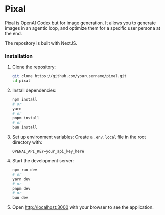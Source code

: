 # Pixal

Pixal is OpenAI Codex but for image generation. It allows you to generate images in an agentic loop, and optimize them 
for a specific user persona at the end. 

The repository is built with NextJS. 

### Installation

1. Clone the repository:
   ```bash
   git clone https://github.com/yourusername/pixal.git
   cd pixal
   ```

2. Install dependencies:
   ```bash
   npm install
   # or
   yarn
   # or
   pnpm install
   # or
   bun install
   ```

3. Set up environment variables:
   Create a `.env.local` file in the root directory with:
   ```
   OPENAI_API_KEY=your_api_key_here
   ```

4. Start the development server:
   ```bash
   npm run dev
   # or
   yarn dev
   # or
   pnpm dev
   # or
   bun dev
   ```

5. Open [http://localhost:3000](http://localhost:3000) with your browser to see the application.

